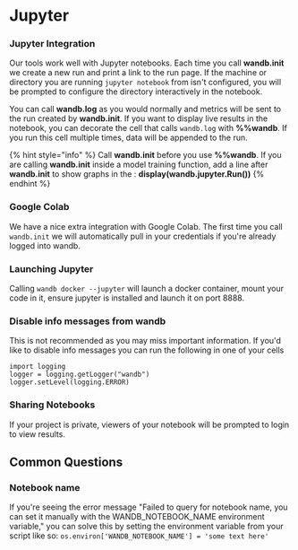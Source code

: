 # Jupyter

### Jupyter Integration

Our tools work well with Jupyter notebooks. Each time you call **wandb.init** we create a new run and print a link to the run page. If the machine or directory you are running `jupyter notebook` from isn't configured, you will be prompted to configure the directory interactively in the notebook.

You can call **wandb.log** as you would normally and metrics will be sent to the run created by **wandb.init**. If you want to display live results in the notebook, you can decorate the cell that calls `wandb.log` with **%%wandb**. If you run this cell multiple times, data will be appended to the run.

{% hint style="info" %}
Call **wandb.init** before you use **%%wandb**. If you are calling **wandb.init** inside a model training function, add a line after **wandb.init** to show graphs in the : **display\(wandb.jupyter.Run\(\)\)**
{% endhint %}

### Google Colab

We have a nice extra integration with Google Colab. The first time you call `wandb.init` we will automatically pull in your credentials if you're already logged into wandb.

### Launching Jupyter

Calling `wandb docker --jupyter` will launch a docker container, mount your code in it, ensure jupyter is installed and launch it on port 8888.

### Disable info messages from wandb

This is not recommended as you may miss important information. If you'd like to disable info messages you can run the following in one of your cells 

```text
import logging
logger = logging.getLogger("wandb")
logger.setLevel(logging.ERROR)
```

### Sharing Notebooks

If your project is private, viewers of your notebook will be prompted to login to view results.

## Common Questions

### Notebook name

If you're seeing the error message "Failed to query for notebook name, you can set it manually with the WANDB\_NOTEBOOK\_NAME environment variable," you can solve this by setting the environment variable from your script like so: `os.environ['WANDB_NOTEBOOK_NAME'] = 'some text here'`


